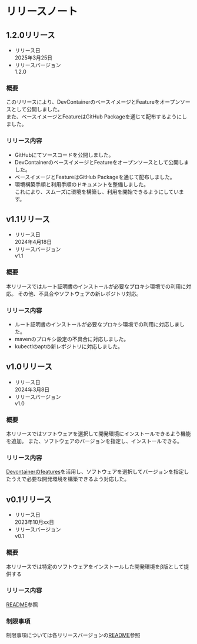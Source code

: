 # リリースノート

## 1.2.0リリース

+ リリース日  
    2025年3月25日
+ リリースバージョン  
    1.2.0

### 概要

このリリースにより、DevContainerのベースイメージとFeatureをオープンソースとして公開しました。  
また、ベースイメージとFeatureはGitHub Packageを通じて配布するようにしました。

### リリース内容

+ GitHubにてソースコードを公開しました。
+ DevContainerのベースイメージとFeatureをオープンソースとして公開しました。
+ ベースイメージとFeatureはGitHub Packageを通じて配布しました。
+ 環境構築手順と利用手順のドキュメントを整備しました。  
これにより、スムーズに環境を構築し、利用を開始できるようにしています。

## v1.1リリース

+ リリース日  
    2024年4月18日
+ リリースバージョン  
    v1.1

### 概要

本リリースではルート証明書のインストールが必要なプロキシ環境での利用に対応。
その他、不具合やソフトウェアの新レポジトリ対応。

### リリース内容

+ ルート証明書のインストールが必要なプロキシ環境での利用に対応しました。
+ mavenのプロキシ設定の不具合に対応しました。
+ kubectlのaptの新レポジトリに対応しました。

## v1.0リリース

+ リリース日  
    2024年3月8日
+ リリースバージョン  
    v1.0

### 概要

本リリースではソフトウェアを選択して開発環境にインストールできるよう機能を追加。
また、ソフトウェアのバージョンを指定し、インストールできる。

### リリース内容

[Devcntainerのfeatures](https://github.com/devcontainers/feature-starter)を活用し、ソフトウェアを選択してバージョンを指定したうえで必要な開発環境を構築できるよう対応した。

## v0.1リリース

+ リリース日  
    2023年10月xx日
+ リリースバージョン  
    v0.1

### 概要

本リリースでは特定のソフトウェアをインストールした開発環境をβ版として提供する

### リリース内容

[README](README.md)参照

### 制限事項

制限事項については各リリースバージョンの[README](README.md)参照
